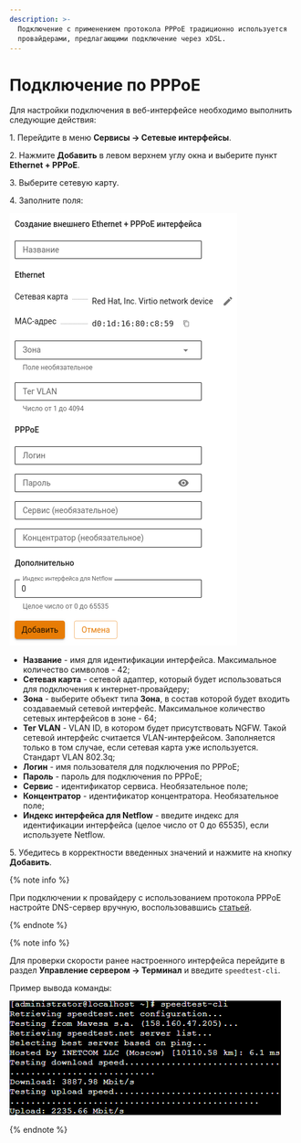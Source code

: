 ```yaml
---
description: >-
  Подключение с применением протокола PPPoE традиционно используется
  провайдерами, предлагающими подключение через xDSL.
---
```


# Подключение по PPPoE

Для настройки подключения в веб-интерфейсе необходимо выполнить следующие действия:

1\. Перейдите в меню **Сервисы -> Сетевые интерфейсы**.

2\. Нажмите **Добавить** в левом верхнем углу окна и выберите пункт **Ethernet + PPPoE**.

3\. Выберите сетевую карту.

4\. Заполните поля:

![](../../../../_images/interfaces16.png)

* **Название** - имя для идентификации интерфейса. Максимальное количество символов - 42;
* **Сетевая карта** - сетевой адаптер, который будет использоваться для подключения к интернет-провайдеру;
* **Зона** - выберите объект типа **Зона**, в состав которой будет входить создаваемый сетевой интерфейс. Максимальное количество сетевых интерфейсов в зоне - 64;
* **Тег VLAN** - VLAN ID, в котором будет присутствовать NGFW. Такой сетевой интерфейс считается VLAN-интерфейсом. Заполняется только в том случае, если сетевая карта уже используется. Стандарт VLAN 802.3q;
* **Логин** - имя пользователя для подключения по PPPoE;
* **Пароль** - пароль для подключения по PPPoE;
* **Сервис** - идентификатор сервиса. Необязательное поле;
* **Концентратор** - идентификатор концентратора. Необязательное поле;
* **Индекс интерфейса для Netflow** - введите индекс для идентификации интерфейса (целое число от 0 до 65535), если используете Netflow.

5\. Убедитесь в корректности введенных значений и нажмите на кнопку **Добавить**.

{% note info %}

При подключении к провайдеру с использованием протокола PPPoE настройте DNS-сервер вручную, воспользовавшись [статьей](../../../../ngfw/settings/services/dns/dns-external.md).

{% endnote %}

{% note info %}

Для проверки скорости ранее настроенного интерфейса перейдите в раздел **Управление сервером -> Терминал** и введите `speedtest-cli`. 

Пример вывода команды:

![](../../../../_images/web-terminal4.png)

{% endnote %}

